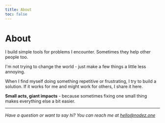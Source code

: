 ```yaml
---
title: About
toc: false
---
```


# About

I build simple tools for problems I encounter. Sometimes they help other people too.

I'm not trying to change the world - just make a few things a little less annoying.

When I find myself doing something repetitive or frustrating, I try to build a solution. If it works for me and might work for others, I share it here.

**Small acts, giant impacts** - because sometimes fixing one small thing makes everything else a bit easier.

---

*Have a question or want to say hi? You can reach me at hello@nodez.one*
